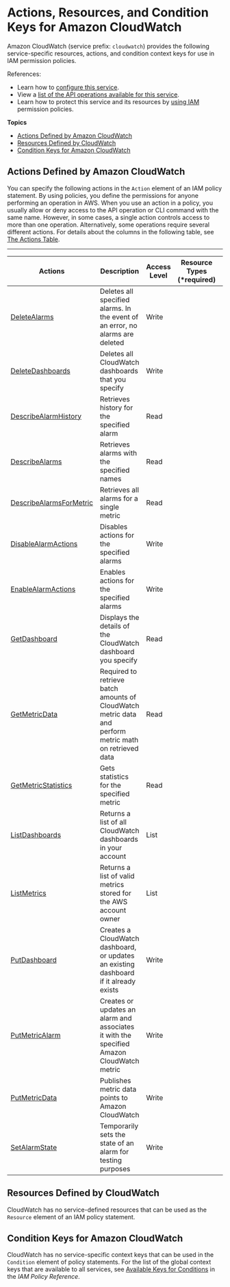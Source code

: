 # Actions, Resources, and Condition Keys for Amazon CloudWatch<a name="list_amazoncloudwatch"></a>

Amazon CloudWatch \(service prefix: `cloudwatch`\) provides the following service\-specific resources, actions, and condition context keys for use in IAM permission policies\.

References:
+ Learn how to [configure this service](http://docs.aws.amazon.com/AmazonCloudWatch/latest/monitoring/)\.
+ View a [list of the API operations available for this service](http://docs.aws.amazon.com/AmazonCloudWatch/latest/APIReference/)\.
+ Learn how to protect this service and its resources by [using IAM](http://docs.aws.amazon.com/AmazonCloudWatch/latest/monitoring/auth-and-access-control-cw.html) permission policies\.

**Topics**
+ [Actions Defined by Amazon CloudWatch](#amazoncloudwatch-actions-as-permissions)
+ [Resources Defined by CloudWatch](#amazoncloudwatch-resources-for-iam-policies)
+ [Condition Keys for Amazon CloudWatch](#amazoncloudwatch-policy-keys)

## Actions Defined by Amazon CloudWatch<a name="amazoncloudwatch-actions-as-permissions"></a>

You can specify the following actions in the `Action` element of an IAM policy statement\. By using policies, you define the permissions for anyone performing an operation in AWS\. When you use an action in a policy, you usually allow or deny access to the API operation or CLI command with the same name\. However, in some cases, a single action controls access to more than one operation\. Alternatively, some operations require several different actions\. For details about the columns in the following table, see [The Actions Table](reference_policies_actions-resources-contextkeys.md#actions_table)\.


****  

| Actions | Description | Access Level | Resource Types \(\*required\) | Condition Keys | Dependent Actions | 
| --- | --- | --- | --- | --- | --- | 
| [DeleteAlarms](http://docs.aws.amazon.com/AmazonCloudWatch/latest/APIReference/API_DeleteAlarms.html) | Deletes all specified alarms\. In the event of an error, no alarms are deleted | Write |  |  |  | 
| [DeleteDashboards](http://docs.aws.amazon.com/AmazonCloudWatch/latest/APIReference/API_DeleteDashboards.html) | Deletes all CloudWatch dashboards that you specify | Write |  |  |  | 
| [DescribeAlarmHistory](http://docs.aws.amazon.com/AmazonCloudWatch/latest/APIReference/API_DescribeAlarmHistory.html) | Retrieves history for the specified alarm | Read |  |  |  | 
| [DescribeAlarms](http://docs.aws.amazon.com/AmazonCloudWatch/latest/APIReference/API_DescribeAlarms.html) | Retrieves alarms with the specified names | Read |  |  |  | 
| [DescribeAlarmsForMetric](http://docs.aws.amazon.com/AmazonCloudWatch/latest/APIReference/API_DescribeAlarmsForMetric.html) | Retrieves all alarms for a single metric | Read |  |  |  | 
| [DisableAlarmActions](http://docs.aws.amazon.com/AmazonCloudWatch/latest/APIReference/API_DisableAlarmActions.html) | Disables actions for the specified alarms | Write |  |  |  | 
| [EnableAlarmActions](http://docs.aws.amazon.com/AmazonCloudWatch/latest/APIReference/API_EnableAlarmActions.html) | Enables actions for the specified alarms | Write |  |  |  | 
| [GetDashboard](http://docs.aws.amazon.com/AmazonCloudWatch/latest/APIReference/API_GetDashboard.html) | Displays the details of the CloudWatch dashboard you specify | Read |  |  |  | 
| [GetMetricData](http://docs.aws.amazon.com/AmazonCloudWatch/latest/APIReference/API_GetMetricData.html) | Required to retrieve batch amounts of CloudWatch metric data and perform metric math on retrieved data | Read |  |  |  | 
| [GetMetricStatistics](http://docs.aws.amazon.com/AmazonCloudWatch/latest/APIReference/API_GetMetricStatistics.html) | Gets statistics for the specified metric | Read |  |  |  | 
| [ListDashboards](http://docs.aws.amazon.com/AmazonCloudWatch/latest/APIReference/API_ListDashboards.html) | Returns a list of all CloudWatch dashboards in your account | List |  |  |  | 
| [ListMetrics](http://docs.aws.amazon.com/AmazonCloudWatch/latest/APIReference/API_ListMetrics.html) | Returns a list of valid metrics stored for the AWS account owner | List |  |  |  | 
| [PutDashboard](http://docs.aws.amazon.com/AmazonCloudWatch/latest/APIReference/API_PutDashboard.html) | Creates a CloudWatch dashboard, or updates an existing dashboard if it already exists | Write |  |  |  | 
| [PutMetricAlarm](http://docs.aws.amazon.com/AmazonCloudWatch/latest/APIReference/API_PutMetricAlarm.html) | Creates or updates an alarm and associates it with the specified Amazon CloudWatch metric | Write |  |  |  | 
| [PutMetricData](http://docs.aws.amazon.com/AmazonCloudWatch/latest/APIReference/API_PutMetricData.html) | Publishes metric data points to Amazon CloudWatch | Write |  |  |  | 
| [SetAlarmState](http://docs.aws.amazon.com/AmazonCloudWatch/latest/APIReference/API_SetAlarmState.html) | Temporarily sets the state of an alarm for testing purposes | Write |  |  |  | 

## Resources Defined by CloudWatch<a name="amazoncloudwatch-resources-for-iam-policies"></a>

CloudWatch has no service\-defined resources that can be used as the `Resource` element of an IAM policy statement\.

## Condition Keys for Amazon CloudWatch<a name="amazoncloudwatch-policy-keys"></a>

CloudWatch has no service\-specific context keys that can be used in the `Condition` element of policy statements\. For the list of the global context keys that are available to all services, see [Available Keys for Conditions](http://docs.aws.amazon.com/IAM/latest/UserGuide/reference_policies_condition-keys.html#AvailableKeys) in the *IAM Policy Reference*\.